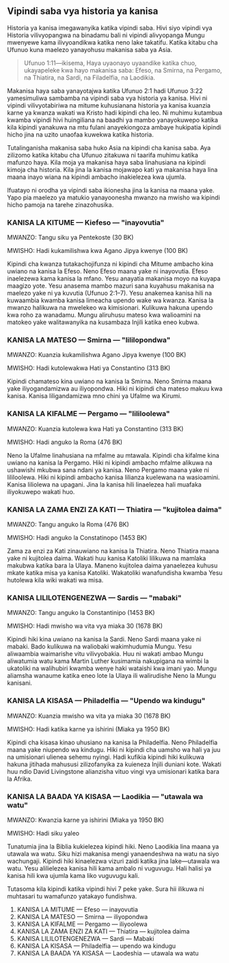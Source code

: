 ## Vipindi saba vya historia ya kanisa

Historia ya kanisa imegawanyika katika vipindi saba. Hivi siyo vipindi vya Historia vilivyopangwa na binadamu bali ni vipindi alivyopanga Mungu mwenyewe kama ilivyoandikwa katika neno lake takatifu. Katika kitabu cha Ufunuo kuna maelezo yanayohusu makanisa saba ya Asia.

> Ufunuo 1:11&mdash;ikisema, Haya uyaonayo uyaandike katika chuo, ukayapeleke kwa hayo makanisa saba: Efeso, na Smirna, na Pergamo, na Thiatira, na Sardi, na Filadelfia, na Laodikia.

Makanisa haya saba yanayotajwa katika Ufunuo 2:1 hadi Ufunuo 3:22 yamesimuliwa sambamba na vipindi saba vya historia ya kanisa. Hivi ni vipindi vilivyotabiriwa na mitume kuhusianana historia ya kanisa kuanzia karne ya kwanza wakati wa Kristo hadi kipindi cha leo. Ni muhimu kutambua kwamba vipindi hivi huingiliana na baadhi ya mambo yanayokuwepo katika kila kipindi yanakuwa na mtu fulani anayekiongoza ambaye hukipatia kipindi hicho jina na uzito unaofaa kuwekwa katika historia.

Tutalinganisha makanisa saba huko Asia na kipindi cha kanisa saba. Aya zilizomo katika kitabu cha Ufunuo zitakuwa ni taarifa muhimu katika mafunzo haya. Kila moja ya makanisa haya saba linahusiana na kipindi kimoja cha historia. Kila jina la kanisa mojawapo kati ya makanisa haya lina maana inayo wiana na kipindi ambacho inakielezea kwa ujumla.

Ifuatayo ni orodha ya vipindi saba ikionesha jina la kanisa na maana yake. Yapo pia maelezo ya matukio yanayoonesha mwanzo na mwisho wa kipindi hicho pamoja na tarehe zinazohusika.

### KANISA LA KITUME — Kiefeso — "inayovutia"

MWANZO: Tangu siku ya Pentekoste (30 BK)

MWISHO: Hadi kukamilishwa kwa Agano Jipya kwenye (100 BK)

Kipindi cha kwanza tutakachojifunza ni kipindi cha Mitume ambacho kina uwiano na kanisa la Efeso. Neno Efeso maana yake ni inayovutia. Efeso inaelezewa kama kanisa la mfano. Yesu anayatia makanisa moyo na kuyapa maagizo yote. Yesu anasema mambo mazuri sana kuyahusu makanisa na maelezo yake ni ya kuvutia (Ufunuo 2:1&ndash;7). Yesu anakemea kanisa hili na kuwaambia kwamba kanisa limeacha upendo wake wa kwanza. Kanisa la mwanzo halikuwa na mwelekeo wa kimisionari. Kulikuwa hakuna upendo kwa roho za wanadamu. Mungu aliruhusu mateso kwa walioamini na matokeo yake walitawanyika na kusambaza Injili katika eneo kubwa.

### KANISA LA MATESO — Smirna — "lililopondwa"

MWANZO: Kuanzia kukamilishwa Agano Jipya kwenye (100 BK)

MWISHO: Hadi kutolewakwa Hati ya Constantino (313 BK)

Kipindi chamateso kina uwiano na kanisa la Smirna. Neno Smirna maana yake iliyogandamizwa au iliyopondwa. Hiki ni kipindi cha mateso makuu kwa kanisa. Kanisa liligandamizwa mno chini ya Ufalme wa Kirumi.

### KANISA LA KIFALME — Pergamo — "lililoolewa"

MWANZO: Kuanzia kutolewa kwa Hati ya Constantino (313 BK)

MWISHO: Hadi anguko la Roma (476 BK)

Neno la Ufalme linahusiana na mfalme au mtawala. Kipindi cha kifalme kina uwiano na kanisa la Pergamo. Hiki ni kipindi ambacho mfalme alikuwa na ushawishi mkubwa sana ndani ya kanisa. Neno Pergamo maana yake ni lililoolewa. Hiki ni kipindi ambacho kanisa lilianza kuelewana na wasioamini. Kanisa liliolewa na upagani. Jina la kanisa hili linaelezea hali muafaka iliyokuwepo wakati huo.

### KANISA LA ZAMA ENZI ZA KATI — Thiatira — "kujitolea daima"

MWANZO: Tangu anguko la Roma (476 BK)

MWISHO: Hadi anguko la Constatinopo (1453 BK)

Zama za enzi za Kati zinauwiano na kanisa la Thiatira. Neno Thiatira maana yake ni kujitolea daima. Wakati huu kanisa Katoliki lilikuwa na mamlaka makubwa katika bara la Ulaya. Maneno kujitolea daima yanaelezea kuhusu mkate katika misa ya kanisa Katoliki. Wakatoliki wanafundisha kwamba Yesu hutolewa kila wiki wakati wa misa.

### KANISA LILILOTENGENEZWA — Sardis — "mabaki"

MWANZO: Tangu anguko la Constantinipo (1453 BK)

MWISHO: Hadi mwisho wa vita vya miaka 30 (1678 BK)

Kipindi hiki kina uwiano na kanisa la Sardi. Neno Sardi maana yake ni mabaki. Bado kulikuwa na waliobaki wakimhudumia Mungu. Yesu aliwaambia waimarishe vitu vilivyobakia. Huu ni wakati ambao Mungu aliwatumia watu kama Martin Luther kusimamia nakupigana na wimbi la ukatoliki na walihubiri kwamba wenye haki wataishi kwa imani yao. Mungu aliamsha wanaume katika eneo lote la Ulaya ili walirudishe Neno la Mungu kanisani.

### KANISA LA KISASA — Philadelfia — "Upendo wa kindugu"

MWANZO: Kuanzia mwisho wa vita ya miaka 30 (1678 BK)

MWISHO: Hadi katika karne ya ishirini (Miaka ya 1950 BK)

Kipindi cha kisasa kinao uhusiano na kanisa la Philadelfia. Neno Philadelfia maana yake niupendo wa kindugu. Hiki ni kipindi cha uamsho wa hali ya juu na umisionari ulienea sehemu nyingi. Hadi kufikia kipindi hiki kulikuwa hakuna jitihada mahususi zilizofanyika za kuieneza Injili duniani kote. Wakati huu ndio David Livingstone alianzisha vituo vingi vya umisionari katika bara la Afrika.

### KANISA LA BAADA YA KISASA — Laodikia — "utawala wa watu"

MWANZO: Kwanzia karne ya ishirini (Miaka ya 1950 BK)

MWISHO: Hadi siku yaleo

Tunatumia jina la Biblia kukielezea kipindi hiki. Neno Laodikia lina maana ya utawala wa watu. Siku hizi makanisa mengi yanaendeshwa na watu na siyo wachungaji. Kipindi hiki kinaelezwa vizuri zaidi katika jina lake—utawala wa watu. Yesu alilielezea kanisa hili kama ambalo ni vuguvugu. Hali halisi ya kanisa hili kwa ujumla kama liko vuguvugu kali.

Tutasoma kila kipindi katika vipindi hivi 7 peke yake. Sura hii ilikuwa ni muhtasari tu wamafunzo yatakayo fundishwa.

1. KANISA LA MITUME — Efeso — inayovutia
2. KANISA LA MATESO — Smirna — iliyopondwa
3. KANISA LA KIFALME — Pergamo — iliyoolewa
4. KANISA LA ZAMA ENZI ZA KATI — Thiatira — kujitolea daima
5. KANISA LILILOTENGENEZWA — Sardi — Mabaki
6. KANISA LA KISASA — Philadelfia — upendo wa kindugu
7. KANISA LA BAADA YA KISASA — Laodeshia — utawala wa watu
